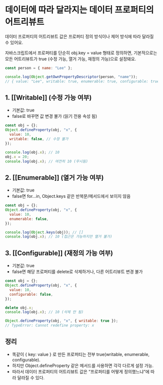 # 데이터에 따라 달라지는 데이터 프로퍼티의 어트리뷰트

데이터 프로퍼티의 어트리뷰트 값은 프로퍼티 정의 방식이나 제어 방식에 따라 달라질 수 있어요.

자바스크립트에서 프로퍼티를 단순히 obj.key = value 형태로 정의하면,
기본적으로는 모든 어트리뷰트가 true (수정 가능, 열거 가능, 재정의 가능)으로 설정돼요.

```js
const person = { name: "Lee" };

console.log(Object.getOwnPropertyDescriptor(person, "name"));
// { value: "Lee", writable: true, enumerable: true, configurable: true }
```

## 1. [[Writable]] (수정 가능 여부)

- 기본값: true
- false로 바꾸면 값 변경 불가 (읽기 전용 속성 됨)

```js
const obj = {};
Object.defineProperty(obj, "x", {
  value: 10,
  writable: false, // 수정 불가
});
```

```js
console.log(obj.x); // 10
obj.x = 20;
console.log(obj.x); // 여전히 10 (무시됨)
```

## 2. [[Enumerable]] (열거 가능 여부)

- 기본값: true
- false면 for...in, Object.keys 같은 반복문/메서드에서 보이지 않음

```js
const obj = {};
Object.defineProperty(obj, "x", {
  value: 10,
  enumerable: false,
});

console.log(Object.keys(obj)); // []
console.log(obj.x); // 10 (접근은 가능하지만 열거 불가)
```

## 3. [[Configurable]] (재정의 가능 여부)

- 기본값: true
- false면 해당 프로퍼티를 delete로 삭제하거나, 다른 어트리뷰트 변경 불가

```js
const obj = {};
Object.defineProperty(obj, "x", {
  value: 10,
  configurable: false,
});

delete obj.x;
console.log(obj.x); // 10 (삭제 안 됨)

Object.defineProperty(obj, "x", { writable: true });
// TypeError: Cannot redefine property: x
```

## 정리

- 똑같이 { key: value } 로 만든 프로퍼티는 전부 true(writable, enumerable, configurable).
- 하지만 Object.defineProperty 같은 메서드를 사용하면 각각 다르게 설정 가능.
- 따라서 데이터 프로퍼티의 어트리뷰트 값은 “프로퍼티를 어떻게 정의했느냐”에 따라 달라질 수 있다.
